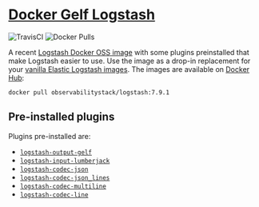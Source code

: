 # [Docker Gelf Logstash](https://github.com/observabilitystack/docker-logstash-gelf)

![TravisCI](https://travis-ci.org/observabilitystack/docker-logstash-gelf.svg?branch=master)
![Docker Pulls](https://img.shields.io/docker/pulls/observabilitystack/logstash)

A recent [Logstash Docker OSS image](https://www.docker.elastic.co/r/logstash/logstash-oss:7.9.2) 
with some plugins preinstalled that make Logstash
easier to use. Use the image as a drop-in replacement for your 
[vanilla Elastic Logstash images](https://www.elastic.co/guide/en/logstash/7.9/docker.html).
The images are available on [Docker Hub](https://hub.docker.com/r/observabilitystack/logstash):

```docker
docker pull observabilitystack/logstash:7.9.1
```

## Pre-installed plugins

Plugins pre-installed are:

* [`logstash-output-gelf`](https://www.elastic.co/guide/en/logstash/current/plugins-outputs-gelf.htmls)
* [`logstash-input-lumberjack`](https://www.elastic.co/guide/en/logstash/current/plugins-inputs-lumberjack.html)
* [`logstash-codec-json`](https://www.elastic.co/guide/en/logstash/current/plugins-codecs-json.html)
* [`logstash-codec-json_lines`](https://www.elastic.co/guide/en/logstash/current/plugins-codecs-json_lines.html)
* [`logstash-codec-multiline`](https://www.elastic.co/guide/en/logstash/current/plugins-codecs-multiline.html)
* [`logstash-codec-line`](https://www.elastic.co/guide/en/logstash/current/plugins-codecs-line.html)
